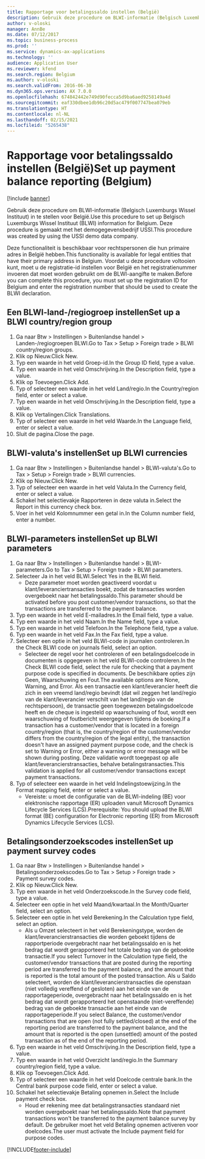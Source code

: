 ```yaml
---
title: Rapportage voor betalingssaldo instellen (België)
description: Gebruik deze procedure om BLWI-informatie (Belgisch Luxemburgs Wissel Instituut) in te stellen voor België.
author: v-oloski
manager: AnnBe
ms.date: 07/12/2017
ms.topic: business-process
ms.prod: ''
ms.service: dynamics-ax-applications
ms.technology: ''
audience: Application User
ms.reviewer: kfend
ms.search.region: Belgium
ms.author: v-oloski
ms.search.validFrom: 2016-06-30
ms.dyn365.ops.version: AX 7.0.0
ms.openlocfilehash: 674842442e749d90fecca5d9ba6aed9258149a4d
ms.sourcegitcommit: eaf330dbee1db96c20d5ac479f007747bea079eb
ms.translationtype: HT
ms.contentlocale: nl-NL
ms.lasthandoff: 02/15/2021
ms.locfileid: "5265438"
---
```

# <a name="set-up-payment-balance-reporting-belgium"></a><span data-ttu-id="3b87d-103">Rapportage voor betalingssaldo instellen (België)</span><span class="sxs-lookup"><span data-stu-id="3b87d-103">Set up payment balance reporting (Belgium)</span></span>

[!include [banner](../../includes/banner.md)]

<span data-ttu-id="3b87d-104">Gebruik deze procedure om BLWI-informatie (Belgisch Luxemburgs Wissel Instituut) in te stellen voor België.</span><span class="sxs-lookup"><span data-stu-id="3b87d-104">Use this procedure to set up Belgisch Luxemburgs Wissel Instituut (BLWI) information for Belgium.</span></span> <span data-ttu-id="3b87d-105">Deze procedure is gemaakt met het demogegevensbedrijf USSI.</span><span class="sxs-lookup"><span data-stu-id="3b87d-105">This procedure was created by using the USSI demo data company.</span></span>

<span data-ttu-id="3b87d-106">Deze functionaliteit is beschikbaar voor rechtspersonen die hun primaire adres in België hebben.</span><span class="sxs-lookup"><span data-stu-id="3b87d-106">This functionality is available for legal entities that have their primary address in Belgium.</span></span> <span data-ttu-id="3b87d-107">Voordat u deze procedure voltooien kunt, moet u de registratie-id instellen voor België en het registratienummer invoeren dat moet worden gebruikt om de BLWI-aangifte te maken.</span><span class="sxs-lookup"><span data-stu-id="3b87d-107">Before you can complete this procedure, you must set up the registration ID for Belgium and enter the registration number that should be used to create the BLWI declaration.</span></span>


## <a name="set-up-a-blwi-countryregion-group"></a><span data-ttu-id="3b87d-108">Een BLWI-land-/regiogroep instellen</span><span class="sxs-lookup"><span data-stu-id="3b87d-108">Set up a BLWI country/region group</span></span>
1. <span data-ttu-id="3b87d-109">Ga naar Btw > Instellingen > Buitenlandse handel > Landen-/regiogroepen BLWI.</span><span class="sxs-lookup"><span data-stu-id="3b87d-109">Go to Tax > Setup > Foreign trade > BLWI country/region groups.</span></span>
2. <span data-ttu-id="3b87d-110">Klik op Nieuw.</span><span class="sxs-lookup"><span data-stu-id="3b87d-110">Click New.</span></span>
3. <span data-ttu-id="3b87d-111">Typ een waarde in het veld Groep-id.</span><span class="sxs-lookup"><span data-stu-id="3b87d-111">In the Group ID field, type a value.</span></span>
4. <span data-ttu-id="3b87d-112">Typ een waarde in het veld Omschrijving.</span><span class="sxs-lookup"><span data-stu-id="3b87d-112">In the Description field, type a value.</span></span>
5. <span data-ttu-id="3b87d-113">Klik op Toevoegen.</span><span class="sxs-lookup"><span data-stu-id="3b87d-113">Click Add.</span></span>
6. <span data-ttu-id="3b87d-114">Typ of selecteer een waarde in het veld Land/regio.</span><span class="sxs-lookup"><span data-stu-id="3b87d-114">In the Country/region field, enter or select a value.</span></span>
7. <span data-ttu-id="3b87d-115">Typ een waarde in het veld Omschrijving.</span><span class="sxs-lookup"><span data-stu-id="3b87d-115">In the Description field, type a value.</span></span>
8. <span data-ttu-id="3b87d-116">Klik op Vertalingen.</span><span class="sxs-lookup"><span data-stu-id="3b87d-116">Click Translations.</span></span>
9. <span data-ttu-id="3b87d-117">Typ of selecteer een waarde in het veld Waarde.</span><span class="sxs-lookup"><span data-stu-id="3b87d-117">In the Language field, enter or select a value.</span></span>
10. <span data-ttu-id="3b87d-118">Sluit de pagina.</span><span class="sxs-lookup"><span data-stu-id="3b87d-118">Close the page.</span></span>

## <a name="set-up-blwi-currencies"></a><span data-ttu-id="3b87d-119">BLWI-valuta's instellen</span><span class="sxs-lookup"><span data-stu-id="3b87d-119">Set up BLWI currencies</span></span>
1. <span data-ttu-id="3b87d-120">Ga naar Btw > Instellingen > Buitenlandse handel > BLWI-valuta's.</span><span class="sxs-lookup"><span data-stu-id="3b87d-120">Go to Tax > Setup > Foreign trade > BLWI currencies.</span></span>
2. <span data-ttu-id="3b87d-121">Klik op Nieuw.</span><span class="sxs-lookup"><span data-stu-id="3b87d-121">Click New.</span></span>
3. <span data-ttu-id="3b87d-122">Typ of selecteer een waarde in het veld Valuta.</span><span class="sxs-lookup"><span data-stu-id="3b87d-122">In the Currency field, enter or select a value.</span></span>
4. <span data-ttu-id="3b87d-123">Schakel het selectievakje Rapporteren in deze valuta in.</span><span class="sxs-lookup"><span data-stu-id="3b87d-123">Select the Report in this currency check box.</span></span>
5. <span data-ttu-id="3b87d-124">Voer in het veld Kolomnummer een getal in.</span><span class="sxs-lookup"><span data-stu-id="3b87d-124">In the Column number field, enter a number.</span></span>

## <a name="set-up-blwi-parameters"></a><span data-ttu-id="3b87d-125">BLWI-parameters instellen</span><span class="sxs-lookup"><span data-stu-id="3b87d-125">Set up BLWI parameters</span></span>
1. <span data-ttu-id="3b87d-126">Ga naar Btw > Instellingen > Buitenlandse handel > BLWI-parameters.</span><span class="sxs-lookup"><span data-stu-id="3b87d-126">Go to Tax > Setup > Foreign trade > BLWI parameters.</span></span>
2. <span data-ttu-id="3b87d-127">Selecteer Ja in het veld BLWI.</span><span class="sxs-lookup"><span data-stu-id="3b87d-127">Select Yes in the BLWI field.</span></span>
    * <span data-ttu-id="3b87d-128">Deze parameter moet worden geactiveerd voordat u klant/leveranciertransacties boekt, zodat de transacties worden overgeboekt naar het betalingssaldo.</span><span class="sxs-lookup"><span data-stu-id="3b87d-128">This parameter should be activated before you post customer/vendor transactions, so that the transactions are transferred to the payment balance.</span></span>  
3. <span data-ttu-id="3b87d-129">Typ een waarde in het veld E-mailadres.</span><span class="sxs-lookup"><span data-stu-id="3b87d-129">In the Email field, type a value.</span></span>
4. <span data-ttu-id="3b87d-130">Typ een waarde in het veld Naam.</span><span class="sxs-lookup"><span data-stu-id="3b87d-130">In the Name field, type a value.</span></span>
5. <span data-ttu-id="3b87d-131">Typ een waarde in het veld Telefoon.</span><span class="sxs-lookup"><span data-stu-id="3b87d-131">In the Telephone field, type a value.</span></span>
6. <span data-ttu-id="3b87d-132">Typ een waarde in het veld Fax.</span><span class="sxs-lookup"><span data-stu-id="3b87d-132">In the Fax field, type a value.</span></span>
7. <span data-ttu-id="3b87d-133">Selecteer een optie in het veld BLWI-code in journalen controleren.</span><span class="sxs-lookup"><span data-stu-id="3b87d-133">In the Check BLWI code on journals field, select an option.</span></span>
    * <span data-ttu-id="3b87d-134">Selecteer de regel voor het controleren of een betalingsdoelcode in documenten is opgegeven in het veld BLWI-code controleren.</span><span class="sxs-lookup"><span data-stu-id="3b87d-134">In the Check BLWI code field, select the rule for checking that a payment purpose code is specified in documents.</span></span> <span data-ttu-id="3b87d-135">De beschikbare opties zijn Geen, Waarschuwing en Fout.</span><span class="sxs-lookup"><span data-stu-id="3b87d-135">The available options are None, Warning, and Error.</span></span> <span data-ttu-id="3b87d-136">Als een transactie een klant/leverancier heeft die zich in een vreemd land/regio bevindt (dat wil zeggen het land/regio van de klant/leverancier verschilt van het land/regio van de rechtspersoon), de transactie geen toegewezen betalingsdoelcode heeft en de cheque is ingesteld op waarschuwing of fout, wordt een waarschuwing of foutbericht weergegeven tijdens de boeking.</span><span class="sxs-lookup"><span data-stu-id="3b87d-136">If a transaction has a customer/vendor that is located in a foreign country/region (that is, the country/region of the customer/vendor differs from the country/region of the legal entity), the transaction doesn't have an assigned payment purpose code, and the check is set to Warning or Error, either a warning or error message will be shown during posting.</span></span> <span data-ttu-id="3b87d-137">Deze validatie wordt toegepast op alle klant/leverancierstransacties, behalve betalingstransacties.</span><span class="sxs-lookup"><span data-stu-id="3b87d-137">This validation is applied for all customer/vendor transactions except payment transactions.</span></span>  
8. <span data-ttu-id="3b87d-138">Typ of selecteer een waarde in het veld Indelingstoewijzing.</span><span class="sxs-lookup"><span data-stu-id="3b87d-138">In the Format mapping field, enter or select a value.</span></span>
    * <span data-ttu-id="3b87d-139">Vereiste: u moet de configuratie van de BLWI-indeling (BE) voor elektronische rapportage (ER) uploaden vanuit Microsoft Dynamics Lifecycle Services (LCS).</span><span class="sxs-lookup"><span data-stu-id="3b87d-139">Prerequisite: You should upload the BLWI format (BE) configuration for Electronic reporting (ER) from Microsoft Dynamics Lifecycle Services (LCS).</span></span>  

## <a name="set-up-payment-survey-codes"></a><span data-ttu-id="3b87d-140">Betalingsonderzoekscodes instellen</span><span class="sxs-lookup"><span data-stu-id="3b87d-140">Set up payment survey codes</span></span>
1. <span data-ttu-id="3b87d-141">Ga naar Btw > Instellingen > Buitenlandse handel > Betalingsonderzoekscodes.</span><span class="sxs-lookup"><span data-stu-id="3b87d-141">Go to Tax > Setup > Foreign trade > Payment survey codes.</span></span>
2. <span data-ttu-id="3b87d-142">Klik op Nieuw.</span><span class="sxs-lookup"><span data-stu-id="3b87d-142">Click New.</span></span>
3. <span data-ttu-id="3b87d-143">Typ een waarde in het veld Onderzoekscode.</span><span class="sxs-lookup"><span data-stu-id="3b87d-143">In the Survey code field, type a value.</span></span>
4. <span data-ttu-id="3b87d-144">Selecteer een optie in het veld Maand/kwartaal.</span><span class="sxs-lookup"><span data-stu-id="3b87d-144">In the Month/Quarter field, select an option.</span></span>
5. <span data-ttu-id="3b87d-145">Selecteer een optie in het veld Berekening.</span><span class="sxs-lookup"><span data-stu-id="3b87d-145">In the Calculation type field, select an option.</span></span>
    * <span data-ttu-id="3b87d-146">Als u Omzet selecteert in het veld Berekeningstype, worden de klant/leverancierstransacties die worden geboekt tijdens de rapportperiode overgebracht naar het betalingssaldo en is het bedrag dat wordt gerapporteerd het totale bedrag van de geboekte transactie.</span><span class="sxs-lookup"><span data-stu-id="3b87d-146">If you select Turnover in the Calculation type field, the customer/vendor transactions that are posted during the reporting period are transferred to the payment balance, and the amount that is reported is the total amount of the posted transaction.</span></span>  <span data-ttu-id="3b87d-147">Als u Saldo selecteert, worden de klant/leverancierstransacties die openstaan (niet volledig vereffend of gesloten) aan het einde van de rapportageperiode, overgebracht naar het betalingssaldo en is het bedrag dat wordt gerapporteerd het openstaande (niet-vereffende) bedrag van de geboekte transactie aan het einde van de rapportageperiode.</span><span class="sxs-lookup"><span data-stu-id="3b87d-147">If you select Balance, the customer/vendor transactions that are open (not fully settled/closed) at the end of the reporting period are transferred to the payment balance, and the amount that is reported is the open (unsettled) amount of the posted transaction as of the end of the reporting period.</span></span>  
6. <span data-ttu-id="3b87d-148">Typ een waarde in het veld Omschrijving.</span><span class="sxs-lookup"><span data-stu-id="3b87d-148">In the Description field, type a value.</span></span>
7. <span data-ttu-id="3b87d-149">Typ een waarde in het veld Overzicht land/regio.</span><span class="sxs-lookup"><span data-stu-id="3b87d-149">In the Summary country/region field, type a value.</span></span>
8. <span data-ttu-id="3b87d-150">Klik op Toevoegen.</span><span class="sxs-lookup"><span data-stu-id="3b87d-150">Click Add.</span></span>
9. <span data-ttu-id="3b87d-151">Typ of selecteer een waarde in het veld Doelcode centrale bank.</span><span class="sxs-lookup"><span data-stu-id="3b87d-151">In the Central bank purpose code field, enter or select a value.</span></span>
10. <span data-ttu-id="3b87d-152">Schakel het selectievakje Betaling opnemen in.</span><span class="sxs-lookup"><span data-stu-id="3b87d-152">Select the Include payment check box.</span></span>
    * <span data-ttu-id="3b87d-153">Houd er rekening mee dat betalingstransacties standaard niet worden overgeboekt naar het betalingssaldo.</span><span class="sxs-lookup"><span data-stu-id="3b87d-153">Note that payment transactions won't be transferred to the payment balance survey by default.</span></span> <span data-ttu-id="3b87d-154">De gebruiker moet het veld Betaling opnemen activeren voor doelcodes.</span><span class="sxs-lookup"><span data-stu-id="3b87d-154">The user must activate the Include payment field for purpose codes.</span></span>  



[!INCLUDE[footer-include](../../../includes/footer-banner.md)]